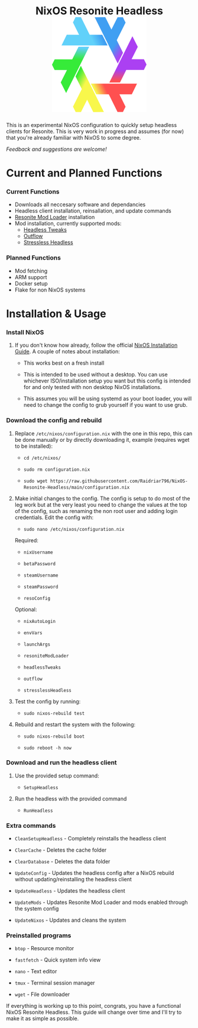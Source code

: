 <h1 align="center">
	<logo>
        NixOS Resonite Headless
        <br>
		<img src="./Logo/nix-resoflake.svg" width="256" height="256">
	</logo>
</h1>

This is an experimental NixOS configuration to quickly setup headless clients for Resonite. This is very work in progress and assumes (for now) that you're already familiar with NixOS to some degree.

*Feedback and suggestions are welcome!*

# Current and Planned Functions

### Current Functions
- Downloads all neccesary software and dependancies
- Headless client installation, reinsallation, and update commands
- [Resonite Mod Loader](<https://github.com/resonite-modding-group/resonitemodloader>) installation
- Mod installation, currently supported mods:
  - [Headless Tweaks](<https://github.com/New-Project-Final-Final-WIP/HeadlessTweaks>)
  - [Outflow](<https://github.com/BlueCyro/Outflow>)
  - [Stressless Headless](<https://github.com/Raidriar796/StresslessHeadless>)

### Planned Functions
- Mod fetching
- ARM support
- Docker setup
- Flake for non NixOS systems

# Installation & Usage

### Install NixOS
1.  If you don't know how already, follow the official [NixOS Installation Guide](<https://nixos.wiki/wiki/NixOS_Installation_Guide>). A couple of notes about installation:

    - This works best on a fresh install

    - This is intended to be used without a desktop. You can use whichever ISO/installation setup you want but this config is intended for and only tested with non desktop NixOS installations.

    - This assumes you will be using systemd as your boot loader, you will need to change the config to grub yourself if you want to use grub.  

### Download the config and rebuild
1. Replace `/etc/nixos/configuration.nix` with the one in this repo, this can be done manually or by directly downloading it, example (requires wget to be installed):
   - `cd /etc/nixos/`

   - `sudo rm configuration.nix`

   - `sudo wget https://raw.githubusercontent.com/Raidriar796/NixOS-Resonite-Headless/main/configuration.nix`

2. Make initial changes to the config. The config is setup to do most of the leg work but at the very least you need to change the values at the top of the config, such as renaming the non root user and adding login credentials. Edit the config with:

   - `sudo nano /etc/nixos/configuration.nix`

   Required:

   - `nixUsername`

   - `betaPassword`

   - `steamUsername`

   - `steamPassword`

   - `resoConfig`

   Optional:

   - `nixAutoLogin`

   - `envVars`

   - `launchArgs`

   - `resoniteModLoader`

   - `headlessTweaks`

   - `outflow`

   - `stresslessHeadless`

3. Test the config by running:
   - `sudo nixos-rebuild test`

4. Rebuild and restart the system with the following:
   - `sudo nixos-rebuild boot`

   - `sudo reboot -h now`

### Download and run the headless client

1. Use the provided setup command:
   - `SetupHeadless`

2. Run the headless with the provided command
   - `RunHeadless`

### Extra commands

- `CleanSetupHeadless` - Completely reinstalls the headless client

- `ClearCache` - Deletes the cache folder

- `ClearDatabase` - Deletes the data folder

- `UpdateConfig` - Updates the headless config after a NixOS rebuild without updating/reinstalling the headless client

- `UpdateHeadless` - Updates the headless client

- `UpdateMods` - Updates Resonite Mod Loader and mods enabled through the system config

- `UpdateNixos` - Updates and cleans the system

### Preinstalled programs

- `btop` - Resource monitor

- `fastfetch` - Quick system info view

- `nano` - Text editor

- `tmux` - Terminal session manager

- `wget` - File downloader

If everything is working up to this point, congrats, you have a functional NixOS Resonite Headless. This guide will change over time and I'll try to make it as simple as possible.
